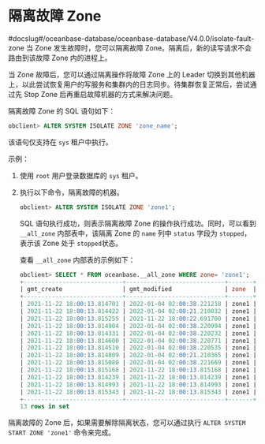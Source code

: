 # 隔离故障 Zone
#docslug#/oceanbase-database/oceanbase-database/V4.0.0/isolate-fault-zone
当 Zone 发生故障时，您可以隔离故障 Zone。隔离后，新的读写请求不会路由到该故障 Zone 内的进程上。

当 Zone 故障后，您可以通过隔离操作将故障 Zone 上的 Leader 切换到其他机器上，以此尝试恢复用户的写服务和集群内的日志同步。待集群恢复正常后，尝试通过先 Stop Zone 后再重启故障机器的方式来解决问题。

隔离故障 Zone 的 SQL 语句如下：

```sql
obclient> ALTER SYSTEM ISOLATE ZONE 'zone_name';
```

该语句仅支持在 `sys` 租户中执行。

示例：

1. 使用 `root` 用户登录数据库的 `sys` 租户。

2. 执行以下命令，隔离故障的机器。

   ```sql
   obclient> ALTER SYSTEM ISOLATE ZONE 'zone1';
   ```

   SQL 语句执行成功，则表示隔离故障 Zone 的操作执行成功。同时，可以看到 `__all_zone` 内部表中，该隔离 Zone 的 `name` 列中 `status` 字段为 `stopped`，表示该 Zone 处于 `stopped`状态。

   查看 `__all_zone` 内部表的示例如下：

   ```sql
   obclient> SELECT * FROM oceanbase.__all_zone WHERE zone= 'zone1';
   +----------------------------+----------------------------+-------+---------------------+------------------+-----------+
   | gmt_create                 | gmt_modified               | zone  | name                | value            | info      |
   +----------------------------+----------------------------+-------+---------------------+------------------+-----------+
   | 2021-11-22 18:00:13.814701 | 2022-01-04 02:00:38.221218 | zone1 | all_merged_version  |               45 |           |
   | 2021-11-22 18:00:13.814422 | 2022-01-04 02:00:21.210032 | zone1 | broadcast_version   |               45 |           |
   | 2021-11-22 18:00:13.815255 | 2021-11-22 18:00:22.691700 | zone1 | idc                 |                0 | BJ1       |
   | 2021-11-22 18:00:13.814904 | 2022-01-04 02:00:38.220994 | zone1 | is_merge_timeout    |                0 |           |
   | 2021-11-22 18:00:13.814331 | 2022-01-04 02:00:38.220232 | zone1 | is_merging          |                0 |           |
   | 2021-11-22 18:00:13.814600 | 2022-01-04 02:00:38.220771 | zone1 | last_merged_time    | 1641232838219704 |           |
   | 2021-11-22 18:00:13.814510 | 2022-01-04 02:00:38.220535 | zone1 | last_merged_version |               45 |           |
   | 2021-11-22 18:00:13.814809 | 2022-01-04 02:00:21.210365 | zone1 | merge_start_time    | 1641232821208596 |           |
   | 2021-11-22 18:00:13.815080 | 2022-01-04 02:00:38.221669 | zone1 | merge_status        |                0 | IDLE      |
   | 2021-11-22 18:00:13.815168 | 2021-11-22 18:00:13.815168 | zone1 | region              |                0 | BEIJING   |
   | 2021-11-22 18:00:13.814239 | 2021-11-22 18:00:13.814239 | zone1 | status              |                2 | STOPPED   |
   | 2021-11-22 18:00:13.814993 | 2021-11-22 18:00:13.814993 | zone1 | suspend_merging     |                0 |           |
   | 2021-11-22 18:00:13.815343 | 2021-11-22 18:00:13.815343 | zone1 | zone_type           |                0 | ReadWrite |
   +----------------------------+----------------------------+-------+---------------------+------------------+-----------+
   13 rows in set
   ```

隔离故障的 Zone 后，如果需要解除隔离状态，您可以通过执行 `ALTER SYSTEM START ZONE 'zone1'` 命令来完成。
